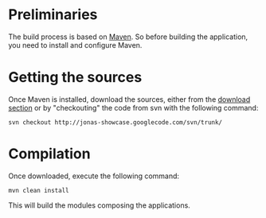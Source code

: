 # Preliminaries #

The build process is based on [Maven](http://maven.apache.org/). So before building the application, you need to install and configure Maven.

# Getting the sources #

Once Maven is installed, download the sources, either from the [download section](http://jonas-showcase.googlecode.com/files/jonas-showcase-1.0.0-src.zip) or by "checkouting" the code from svn with the following command:

`svn checkout http://jonas-showcase.googlecode.com/svn/trunk/`

# Compilation #

Once downloaded, execute the following command:

`mvn clean install`

This will build the modules composing the applications.

